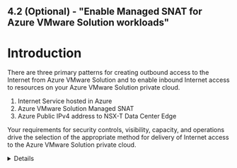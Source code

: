 4.2 (Optional) - "Enable Managed SNAT for Azure VMware Solution workloads"
---

# Introduction

There are three primary patterns for creating outbound access to the Internet from Azure VMware Solution and to enable inbound Internet access to resources on your Azure VMware Solution private cloud.

1. Internet Service hosted in Azure
2. Azure VMware Solution Managed SNAT
3. Azure Public IPv4 address to NSX-T Data Center Edge

Your requirements for security controls, visibility, capacity, and operations drive the selection of the appropriate method for delivery of Internet access to the Azure VMware Solution private cloud.

<details>

# Internet Service hosted in Azure

There are multiple ways to generate a default route in Azure and send it towards your Azure VMware Solution private cloud or on-premises. The options are as follows:

1. An Azure firewall in a Virtual WAN Hub.
2. A third-party Network Virtual Appliance in a Virtual WAN Hub Spoke Virtual Network.
3. A third-party Network Virtual Appliance in a Native Azure Virtual Network using Azure Route Server.
4. A default route from on-premises transferred to Azure VMware Solution over Global Reach.

Use any of these patterns to provide an outbound SNAT service with the ability to control what sources are allowed out, to view the connection logs, and for some services, do further traffic inspection.

The same service can also consume an Azure Public IP and create an inbound DNAT from the Internet towards targets in Azure VMware Solution.

An environment can also be built that utilizes multiple paths for Internet traffic. One for outbound SNAT (for example, a third-party security NVA), and another for inbound DNAT (like a third party Load balancer NVA using SNAT pools for return traffic).

## Azure VMware Solution Managed SNAT
A Managed SNAT service provides a simple method for outbound internet access from an Azure VMware Solution private cloud. Features of this service include the following.

Easily enabled – select the radio button on the Internet Connectivity tab and all workload networks will have immediate outbound access to the Internet through a SNAT gateway.
No control over SNAT rules, all sources that reach the SNAT service are allowed.
No visibility into connection logs.
Two Public IPs are used and rotated to support up to 128k simultaneous outbound connections.
No inbound DNAT capability is available with the Azure VMware Solution Managed SNAT.

## Azure Public IPv4 address to NSX-T Data Center Edge
This option brings an allocated Azure Public IPv4 address directly to the NSX-T Data Center Edge for consumption. It allows the Azure VMware Solution private cloud to directly consume and apply public network addresses in NSX-T Data Center as required. These addresses are used for the following types of connections:

1. Outbound SNAT
2. Inbound DNAT
3. Load balancing using VMware NSX Advanced Load Balancer and other third-party Network Virtual Appliances
4. Applications directly connected to a workload VM interface.

This option also lets you configure the public address on a third-party Network Virtual Appliance to create a DMZ within the Azure VMware Solution private cloud.

## Features include:

Scale – the soft limit of 64 Azure Public IPv4 addresses can be increased by request to 1,000s of Azure Public IPs allocated if required by an application.
Flexibility – An Azure Public IPv4 address can be applied anywhere in the NSX-T Data Center ecosystem. It can be used to provide SNAT or DNAT, on load balancers like VMware’s NSX Advanced Load Balancer, or third-party Network Virtual Appliances. It can also be used on third-party Network Virtual Security Appliances on VMware segments or directly on VMs.
Regionality – the Azure Public IPv4 address to the NSX-T Data Center Edge is unique to the local SDDC. For “multi private cloud in distributed regions,” with local exit to Internet intentions, it’s much easier to direct traffic locally versus trying to control default route propagation for a security or SNAT service hosted in Azure. If you've two or more Azure VMware Solution private clouds connected with a Public IP configured, they can both have a local exit.

## Considerations for selecting an option
The option that you select depends on the following factors:

1. To add an Azure VMware private cloud to a security inspection point provisioned in Azure native that inspects all Internet traffic from Azure native endpoints, use an Azure native construct and leak a default route from Azure to your Azure VMware Solution private cloud.
2. If you need to run a third-party Network Virtual Appliance to conform to existing standards for security inspection or streamlined opex, you have two options. You can run your Azure Public IPv4 address in Azure native with the default route method or run it in Azure VMware Solution using Azure Public IPv4 address to NSX-T Data Center Edge.
3. There are scale limits on how many Azure Public IPv4 addresses can be allocated to a Network Virtual Appliance running in native Azure or provisioned on Azure Firewall. The Azure Public IPv4 address to NSX-T Data Center Edge option allows for much higher allocations (1,000s versus 100s).
4. Use an Azure Public IPv4 address to the NSX-T Data Center Edge for a localized exit to the internet from each private cloud in its local region. Using multiple Azure VMware Solution private clouds in several Azure regions that need to communicate with each other and the internet, it can be challenging to match an Azure VMware Solution private cloud with a security service in Azure. The difficulty is due to the way a default route from Azure works.

This concludes the enablement of internet connectivity for workloads in AVS!!


